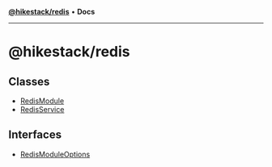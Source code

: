 [**@hikestack/redis**](/official/reference/redis/index.md) • **Docs**

***

# @hikestack/redis

## Classes

- [RedisModule](/official/reference/redis/classes/RedisModule.md)
- [RedisService](/official/reference/redis/classes/RedisService.md)

## Interfaces

- [RedisModuleOptions](/official/reference/redis/interfaces/RedisModuleOptions.md)
